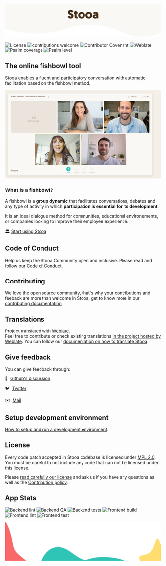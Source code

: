 ![Stooa](https://raw.githubusercontent.com/Stooa/.github/main/profile/assets/img/stooa-header-logo.png)


[![License](https://img.shields.io/github/license/Stooa/Stooa)][license]
[![contributions welcome](https://img.shields.io/badge/contributions-welcome-brightgreen.svg?style=flat)][issues]
[![Contributor Covenant](https://img.shields.io/badge/Contributor%20Covenant-2.1-4baaaa.svg)][conduct]
[![Weblate](https://hosted.weblate.org/widgets/stooa/-/svg-badge.svg)](https://docs.stooa.com/documentation/contributing/translations)
![Psalm coverage](https://shepherd.dev/github/Stooa/Stooa/coverage.svg?)
![Psalm level](https://shepherd.dev/github/Stooa/Stooa/level.svg?)

## The online fishbowl tool

Stooa enables a fluent and participatory conversation with automatic facilitation based on the fishbowl method.

![Fishbowl](https://raw.githubusercontent.com/Stooa/.github/main/profile/assets/img/capture.jpg)

### What is a fishbowl?

A fishbowl is a **group dynamic** that facilitates conversations, debates and any type of activity in which **participation is essential for its development**.

It is an ideal dialogue method for communities, educational environements, or companies looking to improve their employee experience.

🏛 [Start using Stooa](https://www.stooa.com)

## Code of Conduct

Help us keep the Stooa Community open and inclusive. Please read and follow our [Code of Conduct][conduct].

## Contributing

We love the open source community, that's why your contributions and feeback are more than welcome in Stooa, get to know more in our [contributing documentation](https://github.com/Stooa/Stooa/blob/main/CONTRIBUTING.md)

## Translations

Project translated with [Weblate](https://hosted.weblate.org/projects/).
<br/>
Feel free to contribute or check existing translations [in the project hosted by Weblate](https://hosted.weblate.org/engage/stooa/). You can follow our [documentation on how to translate Stooa](https://docs.stooa.com/documentation/contributing/translations).

## Give feedback

You can give feedback through:

👥 &nbsp;[Github's discussion](https://github.com/Stooa/Stooa/discussions)

🐦 &nbsp;[Twitter](https://twitter.com/WeareStooa)

✉️ &nbsp;[Mail](mailto:stooa@runroom.com)

## Setup development environment

[How to setup and run a development environment][development].

## License

Every code patch accepted in Stooa codebase is licensed under [MPL 2.0][license]. You must be careful to not include any code that can not be licensed under this license.

Please [read carefully our license][license] and ask us if you have any questions as well as the [Contribution policy][contribute].


## App Stats

![Backend lint](https://github.com/Stooa/Stooa/actions/workflows/backend-lint.yaml/badge.svg)
![Backend QA](https://github.com/Stooa/Stooa/actions/workflows/backend-qa.yaml/badge.svg)
![Backend tests](https://github.com/Stooa/Stooa/actions/workflows/backend-test.yaml/badge.svg)
![Frontend build](https://github.com/Stooa/Stooa/actions/workflows/frontend-build.yaml/badge.svg)
![Frontend lint](https://github.com/Stooa/Stooa/actions/workflows/frontend-lint.yaml/badge.svg)
![Frontend test](https://github.com/Stooa/Stooa/actions/workflows/frontend-test.yaml/badge.svg)

![Footer](https://raw.githubusercontent.com/Stooa/.github/main/profile/assets/img/footer-colors.png)

[license]: LICENSE
[contribute]: https://docs.stooa.com/documentation/contributing
[conduct]: https://docs.stooa.com/documentation/code_of_conduct
[development]: https://docs.stooa.com/documentation/development
[issues]: https://github.com/Stooa/Stooa/issues
